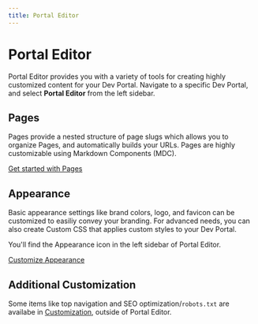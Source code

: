 ```yaml
---
title: Portal Editor
---
```


# Portal Editor

Portal Editor provides you with a variety of tools for creating highly customized content for your Dev Portal. Navigate to a specific Dev Portal, and select **Portal Editor** from the left sidebar.

## Pages

Pages provide a nested structure of page slugs which allows you to organize Pages, and automatically builds your URLs. Pages are highly customizable using Markdown Components (MDC). 

[Get started with Pages](custom-pages)

## Appearance

Basic appearance settings like brand colors, logo, and favicon can be customized to easiliy convey your branding. For advanced needs, you can also create Custom CSS that applies custom styles to your Dev Portal.

You'll find the Appearance icon in the left sidebar of Portal Editor.

[Customize Appearance](appearance)

## Additional Customization

Some items like top navigation and SEO optimization/`robots.txt` are availabe in [Customization](customization), outside of Portal Editor.